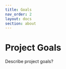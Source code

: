 ```yaml
---
title: Goals
nav_order: 2
layout: docs
section: about
---
```

# Project Goals

Describe project goals?